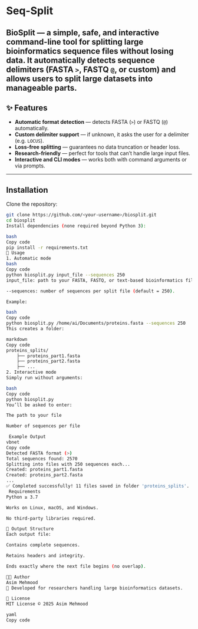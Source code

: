# Seq-Split
**BioSplit** — a simple, safe, and interactive command-line tool for splitting large bioinformatics sequence files without losing data.   It automatically detects sequence delimiters (FASTA `>`, FASTQ `@`, or custom) and allows users to split large datasets into manageable parts. 
---

## ✨ Features

- **Automatic format detection** — detects FASTA (`>`) or FASTQ (`@`) automatically.  
- **Custom delimiter support** — if unknown, it asks the user for a delimiter (e.g. `LOCUS`).  
- **Loss-free splitting** — guarantees no data truncation or header loss.  
- **Research-friendly** — perfect for tools that can’t handle large input files.  
- **Interactive and CLI modes** — works both with command arguments or via prompts.  

---

##  Installation

Clone the repository:

```bash
git clone https://github.com/<your-username>/biosplit.git
cd biosplit
Install dependencies (none required beyond Python 3):

bash
Copy code
pip install -r requirements.txt
🚀 Usage
1. Automatic mode
bash
Copy code
python biosplit.py input_file --sequences 250
input_file: path to your FASTA, FASTQ, or text-based bioinformatics file.

--sequences: number of sequences per split file (default = 250).

Example:

bash
Copy code
python biosplit.py /home/ai/Documents/proteins.fasta --sequences 250
This creates a folder:

markdown
Copy code
proteins_splits/
    ├── proteins_part1.fasta
    ├── proteins_part2.fasta
    ├── ...
2. Interactive mode
Simply run without arguments:

bash
Copy code
python biosplit.py
You’ll be asked to enter:

The path to your file

Number of sequences per file

 Example Output
vbnet
Copy code
Detected FASTA format (>)
Total sequences found: 2570
Splitting into files with 250 sequences each...
Created: proteins_part1.fasta
Created: proteins_part2.fasta
...
✅ Completed successfully! 11 files saved in folder 'proteins_splits'.
 Requirements
Python ≥ 3.7

Works on Linux, macOS, and Windows.

No third-party libraries required.

📂 Output Structure
Each output file:

Contains complete sequences.

Retains headers and integrity.

Ends exactly where the next file begins (no overlap).

🧑‍💻 Author
Asim Mehmood
🧬 Developed for researchers handling large bioinformatics datasets.

🪪 License
MIT License © 2025 Asim Mehmood

yaml
Copy code
